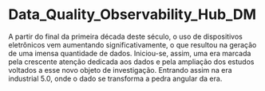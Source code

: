 # Data_Quality_Observability_Hub_DM

<justify>A partir do final da primeira década deste século, o uso de dispositivos eletrônicos vem aumentando significativamente, o que resultou na geração de uma imensa quantidade de dados. Iniciou-se, assim, uma era marcada pela crescente atenção dedicada aos dados e pela ampliação dos estudos voltados a esse novo objeto de investigação. Entrando assim na era industrial 5.0, onde o dado se transforma a pedra angular da era.</justify>
